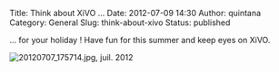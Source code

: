 Title: Think about XiVO ...
Date: 2012-07-09 14:30
Author: quintana
Category: General
Slug: think-about-xivo
Status: published

... for your holiday ! Have fun for this summer and keep eyes on XiVO.  
  

![](/public/.20120707_175714_m.jpg "20120707_175714.jpg, juil. 2012")

</p>

